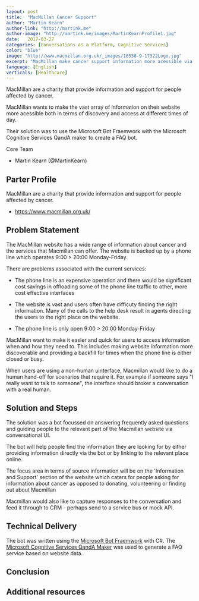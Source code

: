 ```yaml
---
layout: post
title:  "MacMillan Cancer Support"
author: "Martin Kearn"
author-link: "http://martink.me"
author-image: "http://martink.me/images/MartinKearnProfile1.jpg"
date:   2017-03-27
categories: [Conversations as a Platform, Cognitive Services]
color: "blue"
image: "http://www.macmillan.org.uk/_images/16558-9-17322Logo.jpg"
excerpt: "MacMillan make cancer support information more acessible via Microsoft Bot Framework and Cognitive Services"
language: [English]
verticals: [Healthcare]
---
```


MacMillan are a charity that provide information and support for people affected by cancer.

MacMillan wants to make the vast array of information on their website more acessible both in terms of discovery and access at different times of day.

Their solution was to use the Microsoft Bot Fraemwork with the Microsoft Cognitive Services QandA maker to create a FAQ bot.
 
Core Team

-   Martin Kearn (\@MartinKearn)

## Parter Profile ##
MacMillan are a charity that provide information and support for people affected by cancer.

- https://www.macmillan.org.uk/

## Problem Statement ##

The MacMillan website has a wide range of information about cancer and the services that Macmillan can offer. The website is backed up by a phone line which operates 9:00 > 20:00 Monday-Friday. 

There are problems associated with the current services:

- The phone line is an expensive operation and there would be significant cost savings in offloading some of the phone line traffic to other, more cost effective interfaces

- The website is vast and users often have difficuty finding the right information. Many of the calls to the help desk result in agents directing the users to the right place on the website.

- The phone line is only open 9:00 > 20:00 Monday-Friday

MacMillan want to make it easier and quick for users to access information when and how they need to. This includes making website information more discoverable and providing a backfill for times when the phone line is either closed or busy.

When users are using a non-human uinterface, Macmillan would like to do a human hand-off for scenarios that require it. For example if someone says "I really want to talk to someone", the interface should broker a conversation with a real human.
 
## Solution and Steps ##

The solution was a bot focussed on answering frequently asked questions and guiding people to the relevant part of the Macmillan website via conversational UI. 

The bot will help people find the information they are looking for by either providing information directly via the bot or by linking to the relevant place online.

The focus area in terms of source information will be on the 'Information and Support' section of the website which caters for people asking for information about cancer as opposed to donating, volunteering or finding out about Macmillan

Macmillan would also like to capture responses to the conversation and feed it through to CRM - perhaps send to a service bus or mock API.

## Technical Delivery ##
The bot was written using the [Microsoft Bot Fraemwork](https://dev.botframework.com/) with C#. The [Microsoft Cognitive Services QandA Maker](https://www.microsoft.com/cognitive-services/en-us/qnamaker) was used to generate a FAQ service based on website data.


 
## Conclusion ##




## Additional resources ##
